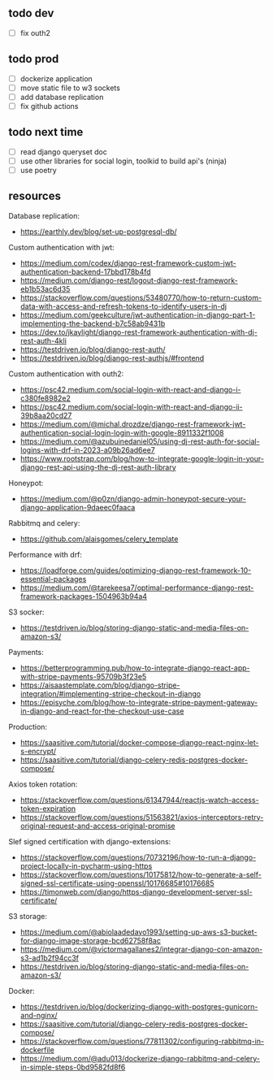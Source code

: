 ## todo dev

- [ ] fix outh2

## todo prod

- [ ] dockerize application
- [ ] move static file to w3 sockets
- [ ] add database replication
- [ ] fix github actions

## todo next time

- [ ] read django queryset doc
- [ ] use other libraries for social login, toolkid to build api's (ninja)
- [ ] use poetry

## resources

Database replication:

- https://earthly.dev/blog/set-up-postgresql-db/

Custom authentication with jwt:

- https://medium.com/codex/django-rest-framework-custom-jwt-authentication-backend-17bbd178b4fd
- https://medium.com/django-rest/logout-django-rest-framework-eb1b53ac6d35
- https://stackoverflow.com/questions/53480770/how-to-return-custom-data-with-access-and-refresh-tokens-to-identify-users-in-dj
- https://medium.com/geekculture/jwt-authentication-in-django-part-1-implementing-the-backend-b7c58ab9431b
- https://dev.to/jkaylight/django-rest-framework-authentication-with-dj-rest-auth-4kli
- https://testdriven.io/blog/django-rest-auth/
- https://testdriven.io/blog/django-rest-authjs/#frontend

Custom authentication with outh2:

- https://psc42.medium.com/social-login-with-react-and-django-i-c380fe8982e2
- https://psc42.medium.com/social-login-with-react-and-django-ii-39b8aa20cd27
- https://medium.com/@michal.drozdze/django-rest-framework-jwt-authentication-social-login-login-with-google-8911332f1008
- https://medium.com/@azubuinedaniel05/using-dj-rest-auth-for-social-logins-with-drf-in-2023-a09b26ad6ee7
- https://www.rootstrap.com/blog/how-to-integrate-google-login-in-your-django-rest-api-using-the-dj-rest-auth-library

Honeypot:

- https://medium.com/@p0zn/django-admin-honeypot-secure-your-django-application-9daeec0faaca

Rabbitmq and celery:

- https://github.com/alaisgomes/celery_template

Performance with drf:

- https://loadforge.com/guides/optimizing-django-rest-framework-10-essential-packages
- https://medium.com/@tarekeesa7/optimal-performance-django-rest-framework-packages-1504963b94a4

S3 socker:

- https://testdriven.io/blog/storing-django-static-and-media-files-on-amazon-s3/

Payments:

- https://betterprogramming.pub/how-to-integrate-django-react-app-with-stripe-payments-95709b3f23e5
- https://aisaastemplate.com/blog/django-stripe-integration/#implementing-stripe-checkout-in-django
- https://episyche.com/blog/how-to-integrate-stripe-payment-gateway-in-django-and-react-for-the-checkout-use-case

Production:

- https://saasitive.com/tutorial/docker-compose-django-react-nginx-let-s-encrypt/
- https://saasitive.com/tutorial/django-celery-redis-postgres-docker-compose/

Axios token rotation:

- https://stackoverflow.com/questions/61347944/reactjs-watch-access-token-expiration
- https://stackoverflow.com/questions/51563821/axios-interceptors-retry-original-request-and-access-original-promise

Slef signed certification with django-extensions:

- https://stackoverflow.com/questions/70732196/how-to-run-a-django-project-locally-in-pycharm-using-https
- https://stackoverflow.com/questions/10175812/how-to-generate-a-self-signed-ssl-certificate-using-openssl/10176685#10176685
- https://timonweb.com/django/https-django-development-server-ssl-certificate/

S3 storage:

- https://medium.com/@abiolaadedayo1993/setting-up-aws-s3-bucket-for-django-image-storage-bcd62758f8ac
- https://medium.com/@victormagallanes2/integrar-django-con-amazon-s3-ad1b2f94cc3f
- https://testdriven.io/blog/storing-django-static-and-media-files-on-amazon-s3/

Docker:

- https://testdriven.io/blog/dockerizing-django-with-postgres-gunicorn-and-nginx/
- https://saasitive.com/tutorial/django-celery-redis-postgres-docker-compose/
- https://stackoverflow.com/questions/77811302/configuring-rabbitmq-in-dockerfile
- https://medium.com/@adu013/dockerize-django-rabbitmq-and-celery-in-simple-steps-0bd9582fd8f6

